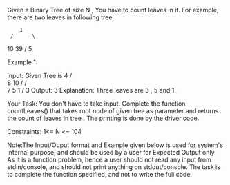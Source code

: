 Given a Binary Tree of size N , You have to count leaves in it. For example, there are two leaves in following tree

        1
     /      \
   10      39
  /
5

 

Example 1:


Input:
Given Tree is 
               4
             /   \
            8     10
           /     /   \
          7     5     1
         /
        3 
Output:
3
Explanation: 
Three leaves are 3 , 5 and 1.
 

Your Task:
You don't have to take input. Complete the function countLeaves() that takes root node of given tree as parameter and returns the count of leaves in tree . The printing is done by the driver code.
 

Constraints:
1<= N <= 104

 

Note:The Input/Ouput format and Example given below is used for system's internal purpose, and should be used by a user for Expected Output only. As it is a function problem, hence a user should not read any input from stdin/console, and should not print anything on stdout/console. The task is to complete the function specified, and not to write the full code.
